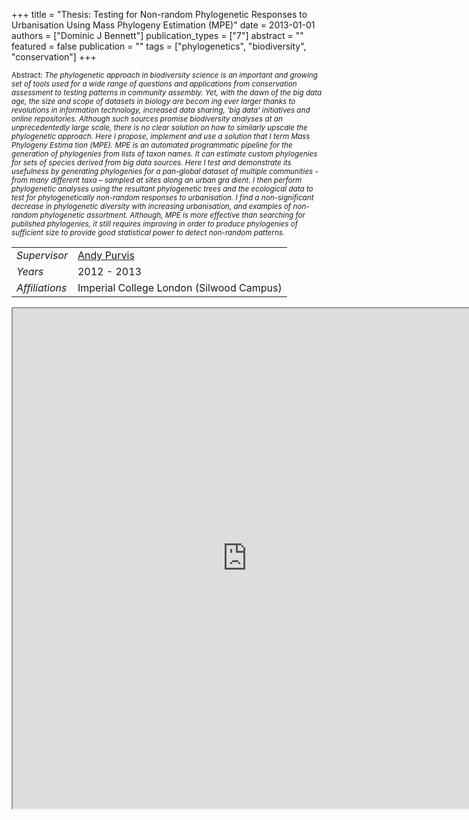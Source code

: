 +++
title = "Thesis: Testing for Non-random Phylogenetic Responses to Urbanisation Using Mass Phylogeny Estimation (MPE)"
date = 2013-01-01
authors = ["Dominic J Bennett"]
publication_types = ["7"]
abstract = ""
featured = false
publication = ""
tags = ["phylogenetics", "biodiversity", "conservation"]
+++

<sup>Abstract: *The phylogenetic approach in biodiversity science is an important and growing set of tools used for a wide range of questions and applications from conservation assessment to testing patterns in community assembly. Yet, with the dawn of the big data age, the size and scope of datasets in biology are becom ing ever larger thanks to revolutions in information technology, increased data sharing, 'big data' initiatives and online repositories. Although such sources promise biodiversity analyses at an unprecedentedly large scale, there is no clear solution on how to similarly upscale the phylogenetic approach. Here I propose, implement and use a solution that I term Mass Phylogeny Estima tion (MPE). MPE is an automated programmatic pipeline for the generation of phylogenies from lists of taxon names. It can estimate custom phylogenies for sets of species derived from big data sources. Here I test and demonstrate its usefulness by generating phylogenies for a pan-global dataset of multiple communities - from many different taxa – sampled at sites along an urban gra dient. I then perform phylogenetic analyses using the resultant phylogenetic trees and the ecological data to test for phylogenetically non-random responses to urbanisation. I find a non-significant decrease in phylogenetic diversity with increasing urbanisation, and examples of non-random phylogenetic assortment. Although, MPE is more effective than searching for published phylogenies, it still requires improving in order to produce phylogenies of sufficient size to provide good statistical power to detect non-random patterns.*</sup>

|           |           |
|-----------|-----------|
|*Supervisor*|[Andy Purvis](http://www.nhm.ac.uk/our-science/departments-and-staff/staff-directory/andy-purvis.html)|
|*Years*|2012 - 2013|
|*Affiliations*|Imperial College London (Silwood Campus)|

<iframe src="https://drive.google.com/file/d/0B9T4fm0FZKiDNDA4YUl6TDhjM3dlZElHMl90d2VISXVabDF3/preview" width="750" height="800"></iframe>



